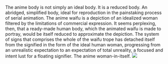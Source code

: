 The anime body is not simply an ideal body. It is a reduced body. An abridged, simplified body, ideal for reproduction in the painstaking process of serial animation. The anime waifu is a depiction of an idealized woman filtered by the limitations of commercial expression. It seems perplexing, then, that a ready-made human body, which the animated waifu is made to portray, would be itself reduced to approximate the depiction. The system of signs that comprises the whole of the waifu trope has detached itself from the signified in the form of the ideal human woman, progressing from an unrealistic expectation to an expectation of total unreality, a focused and intent lust for a floating signifier. The anime woman-in-itself.
![](https://i.imgur.com/YnkSdIj.png)
